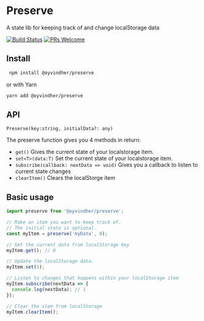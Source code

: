 # Preserve

A state lib for keeping track of and change localStorage data

[![Build Status](https://travis-ci.org/oyvindhermansen/preserve.svg?branch=master)](https://travis-ci.org/oyvindhermansen/preserve) [![PRs Welcome](https://img.shields.io/badge/PRs-welcome-brightgreen.svg?style=flat-square)](http://makeapullrequest.com)

## Install

```sh
 npm install @oyvindher/preserve
```

or with Yarn

```sh
yarn add @oyvindher/preserve
```

## API

`Preserve(key:string, initialData?: any)`

The preserve function gives you 4 methods in return:

- `get()` Gives the current state of your localstorage item.
- `set<T>(data:T)` Set the current state of your localstorage item.
- `subscribe(callback: nextData => void)` Gives you a callback to listen to current state changes
- `clearItem()` Clears the localStorge item

## Basic usage

```ts
import preserve from '@oyvindher/preserve';

// Make an item you want to keep track of.
// The initial state is optional.
const myItem = preserve('myData', 0);
```

```ts
// Get the current data from localStorage key
myItem.get(); // 0
```

```ts
// Update the localStorage data.
myItem.set(1);
```

```ts
// Listen to changes that happens within your localStorage item
myItem.subscribe(nextData => {
  console.log(nextData); // 1
});
```

```ts
// Clear the item from localStorage
myItem.clearItem();
```
